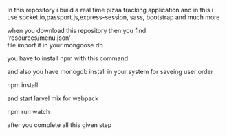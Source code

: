 In this repository i build a real time pizaa tracking application and in this i use socket.io,passport.js,express-session, sass, bootstrap  and much more 


when you download this repository then  you find <br> 
'resources/menu.json' <br>
file import it in your mongoose db <br>

you have to install npm with this command 

and also you have monogdb install in your system  for saveing  user order  

npm install 

and start larvel mix for webpack

npm run watch 

after you complete all this given step 
